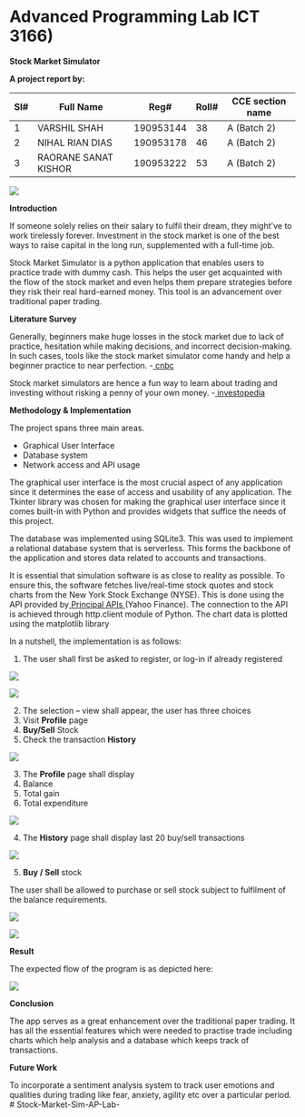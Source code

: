 <h1>Advanced Programming Lab ICT 3166)</h1>

**Stock Market Simulator** 

**A project report by:** 



|Sl# |Full Name |Reg# |Roll# |CCE section name |
| - | - | - | - | - |
|1 |VARSHIL SHAH |190953144 |38 |A (Batch 2) |
|2 |NIHAL RIAN DIAS |190953178 |46 |A (Batch 2) |
|3 |RAORANE SANAT KISHOR |190953222 |53 |A (Batch 2) |

![](pics/Aspose.Words.fc21bc53-86ab-4d91-9247-c866553272cd.001.png)

**Introduction**  

If someone solely relies on their salary to fulfil their dream, they might've to work tirelessly forever. Investment in the stock market is one of the best ways to raise capital in the long run, supplemented with a full-time job. 

Stock Market Simulator is a python application that enables users to practice trade with dummy cash. This helps the user get acquainted with the flow of the stock market and even helps them prepare strategies before they risk their real hard-earned money. This tool is an advancement over traditional paper trading. 

**Literature Survey** 

Generally, beginners make huge losses in the stock market due to lack of practice, hesitation while making decisions, and incorrect decision-making. In such cases, tools like the stock market simulator come handy and help a beginner practice to near perfection. -[ cnbc ](https://www.cnbc.com/select/biggest-investing-mistakes/)

Stock market simulators are hence a fun way to learn about trading and investing without risking a penny of your own money. -[ investopedia ](https://www.investopedia.com/articles/active-trading/070814/how-do-you-use-stock-simulators.asp)

**Methodology & Implementation** 

The project spans three main areas. 

- Graphical User Interface 
- Database system 
- Network access and API usage 

The graphical user interface is the most crucial aspect of any application since it determines the ease of access and usability of any application. The Tkinter library was chosen for making the graphical user interface since it comes built-in with Python and provides widgets that suffice the needs of this project.    

The database was implemented using SQLite3. This was used to implement a relational database system that is serverless. This forms the backbone of the application and stores data related to accounts and transactions. 

It is essential that simulation software is as close to reality as possible. To ensure this, the software fetches live/real-time stock quotes and stock charts from the New York Stock Exchange (NYSE). This is done using the API provided by[ Principal APIs ](https://rapidapi.com/principalapis/api/stock-data-yahoo-finance-alternative/)(Yahoo Finance). The connection to the API is achieved through http.client module of Python. The chart data is plotted using the matplotlib library 

In a nutshell, the implementation is as follows: 

1. The user shall first be asked to register, or log-in if already registered 

![](pics/Aspose.Words.fc21bc53-86ab-4d91-9247-c866553272cd.002.jpeg)

![](pics/Aspose.Words.fc21bc53-86ab-4d91-9247-c866553272cd.003.jpeg)

2. The selection – view shall appear, the user has three choices 
1. Visit **Profile** page 
1. **Buy/Sell** Stock 
1. Check the transaction **History** 

![](pics/Aspose.Words.fc21bc53-86ab-4d91-9247-c866553272cd.004.jpeg)

3. The **Profile** page shall display 
1. Balance 
1. Total gain 
1. Total expenditure 

![](pics/Aspose.Words.fc21bc53-86ab-4d91-9247-c866553272cd.005.jpeg)

4. The **History** page shall display last 20 buy/sell transactions 

![](pics/Aspose.Words.fc21bc53-86ab-4d91-9247-c866553272cd.006.jpeg)

5. **Buy / Sell** stock 

The user shall be allowed to purchase or sell stock subject to fulfilment of the balance requirements. 

![](pics/Aspose.Words.fc21bc53-86ab-4d91-9247-c866553272cd.007.jpeg)

![](pics/Aspose.Words.fc21bc53-86ab-4d91-9247-c866553272cd.008.jpeg)

**Result** 

The expected flow of the program is as depicted here: 

![](pics/Aspose.Words.fc21bc53-86ab-4d91-9247-c866553272cd.009.jpeg)

**Conclusion** 

The app serves as a great enhancement over the traditional paper trading. It has all the essential features which were needed to practise trade including charts which help analysis and a database which keeps track of transactions. 

**Future Work** 

To incorporate a sentiment analysis system to track user emotions and qualities during trading like fear, anxiety, agility etc over a particular period. 
#   S t o c k - M a r k e t - S i m - A P - L a b -  
 
